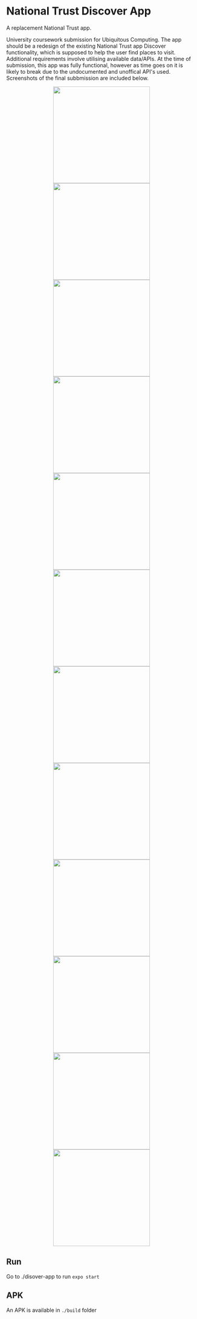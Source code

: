 # National Trust Discover App
A replacement National Trust app.

University coursework submission for Ubiquitous Computing. The app should be a redesign of the existing National Trust app Discover functionality, which is supposed to help the user find places to visit. Additional requirements involve utilising available data/APIs. At the time of submission, this app was fully functional, however as time goes on it is likely to break due to the undocumented and unoffical API's used. Screenshots of the final subbmission are included below.

<p align="center">
<img src="https://user-images.githubusercontent.com/45659989/219784202-2c77572f-27dd-4371-a22d-83d3537ebe3d.png" width="256"/> <img src="https://user-images.githubusercontent.com/45659989/219784217-c964534c-785d-4434-9f8b-03447b3f5b35.png" width="256"/> <img src="https://user-images.githubusercontent.com/45659989/219784230-983812ba-db2a-4319-a33d-5ef1d6537e46.png" width="256"/> <img src="https://user-images.githubusercontent.com/45659989/219785297-ef91b5c6-4b88-4329-a662-21152e77daac.png" width="256"/> <img src="https://user-images.githubusercontent.com/45659989/219785300-35eda4b2-c9c2-43ac-bf64-e4401efbea85.png" width="256"/> <img src="https://user-images.githubusercontent.com/45659989/219785302-489358de-48c1-456d-9e89-a4d8ec01cdd9.png" width="256"/> <img src="https://user-images.githubusercontent.com/45659989/219785303-10f02167-74d1-4dbb-b4dd-c241b33ea5bc.png" width="256"/> <img src="https://user-images.githubusercontent.com/45659989/219785304-40e61528-76f8-4f6b-8024-e0da46c72cbb.png" width="256"/> <img src="https://user-images.githubusercontent.com/45659989/219786021-cd561c36-8776-440e-932d-6fd1dfad912a.png" width="256"/> <img src="https://user-images.githubusercontent.com/45659989/226203955-ba2f81d7-f789-4b24-8e32-458f1078e227.png" width="256"/> <img src="https://user-images.githubusercontent.com/45659989/219786033-7cf5b31a-4c05-4fb8-8f04-1225bff54e8f.png" width="256"/>  <img src="https://user-images.githubusercontent.com/45659989/219786038-fec2e280-2db7-4cfd-8002-ddeac724c384.png" width="256"/>
</span>

## Run
Go to ./disover-app to run `expo start`

## APK
An APK is available in `./build` folder
